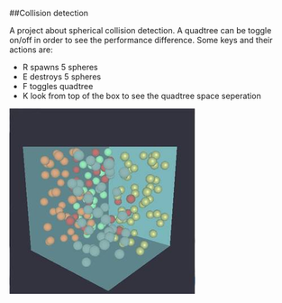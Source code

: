 ##Collision detection

A project about spherical collision detection. A quadtree can be toggle on/off in order to see the performance difference.
Some keys and their actions are:
* R spawns 5 spheres
* E destroys 5 spheres
* F toggles quadtree
* K look from top of the box to see the quadtree space seperation

![alt-tag](balls.jpg)
